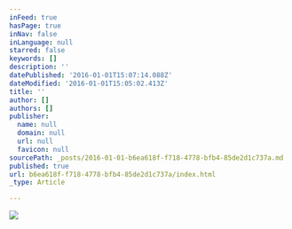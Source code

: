 ```yaml
---
inFeed: true
hasPage: true
inNav: false
inLanguage: null
starred: false
keywords: []
description: ''
datePublished: '2016-01-01T15:07:14.088Z'
dateModified: '2016-01-01T15:05:02.413Z'
title: ''
author: []
authors: []
publisher:
  name: null
  domain: null
  url: null
  favicon: null
sourcePath: _posts/2016-01-01-b6ea618f-f718-4778-bfb4-85de2d1c737a.md
published: true
url: b6ea618f-f718-4778-bfb4-85de2d1c737a/index.html
_type: Article

---
```

![](https://the-grid-user-content.s3-us-west-2.amazonaws.com/7b429b97-571a-43c7-a0df-b0fd34af786a.jpg)